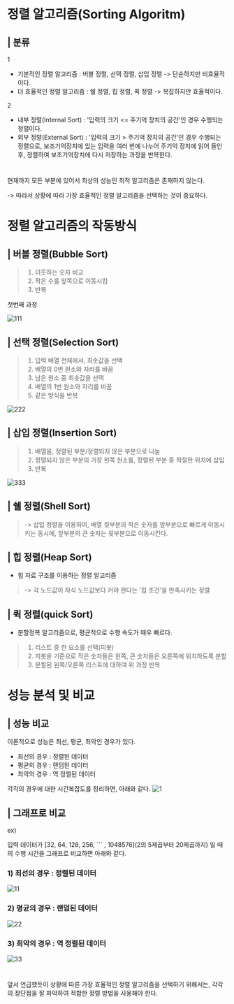 # 정렬 알고리즘(Sorting Algoritm)
## | 분류
1

+ 기본적인 정렬 알고리즘 : 버블 정렬, 선택 정렬, 삽입 정렬 
-> 단순하지만 비효율적이다.
+ 더 효율적인 정렬 알고리즘 : 쉘 정렬, 힙 정렬, 퀵 정렬
-> 복잡하지만 효율적이다.

2

+ 내부 정렬(Internal Sort) : '입력의 크기 <= 주기억 장치의 공간'인 경우 수행되는 정렬이다.
+ 외부 정렬(External Sort) : '입력의 크기 > 주기억 장치의 공간'인 경우 수행되는 정렬으로, 보조기억장치에 있는 입력을 여러 번에 나누어 주기억 장치에 읽어 들인 후, 정렬하여 보조기억장치에 다시 저장하는 과정을 반복한다.
#
 현재까지 모든 부분에 있어서 최상의 성능인 최적 알고리즘은 존재하지 않는다. 

 -> 따라서 상황에 따라 가장 효율적인 정렬 알고리즘을 선택하는 것이 중요하다.



# 정렬 알고리즘의 작동방식

## | 버블 정렬(Bubble Sort)
> 1. 이웃하는 숫자 비교
> 2. 작은 수를 앞쪽으로 이동시킴
> 3. 반복

첫번째 과정

![111](https://user-images.githubusercontent.com/101811119/166951186-7d6c5f27-31f4-4d68-a2f0-17d8083850aa.png)


## | 선택 정렬(Selection Sort)
> 1. 입력 배열 전체에서, 최솟값을 선택
> 2. 배열의 0번 원소와 자리를 바꿈
> 3. 남은 원소 중 최솟값을 선택
> 4. 배열의 1번 원소와 자리를 바꿈
> 5. 같은 방식을 반복

![222](https://user-images.githubusercontent.com/101811119/166951241-50d6e9c6-ada9-48d6-b066-b96cd419bd2f.png)


## | 삽입 정렬(Insertion Sort)
> 1. 배열을, 정렬된 부분/정렬되지 않은 부분으로 나눔
> 2. 정렬되지 않은 부분의 가장 왼쪽 원소를, 정렬된 부분 중 적절한 위치에 삽입 
> 3. 반복

![333](https://user-images.githubusercontent.com/101811119/166951894-f07d0535-4c01-400c-9d41-5e8f1bd7b92c.png)


## | 쉘 정렬(Shell Sort)
> -> 삽입 정렬을 이용하여, 배열 뒷부분의 작은 숫자를 앞부분으로 빠르게 이동시키는 동시에, 앞부분의 큰 숫자는 뒷부분으로 이동시킨다.
## | 힙 정렬(Heap Sort)
+ 힙 자료 구조를 이용하는 정렬 알고리즘
> -> 각 노드값이 자식 노드값보다 커야 한다는 '힙 조건'을 만족시키는 정렬
## | 퀵 정렬(quick Sort)
+ 분할정복 알고리즘으로, 평균적으로 수행 속도가 매우 빠르다.
> 1. 리스트 중 한 요소를 선택(피봇)
> 2. 피봇을 기준으로 작은 숫자들은 왼쪽, 큰 숫자들은 오른쪽에 위치하도록 분할
> 3. 분할된 왼쪽/오른쪽 리스트에 대하여 위 과정 반복

# 성능 분석 및 비교
## | 성능 비교
이론적으로 성능은 최선, 평균, 최악인 경우가 있다.
+ 최선의 경우 : 정렬된 데이터
+ 평균의 경우 : 랜덤된 데이터
+ 최악의 경우 : 역 정렬된 데이터

각각의 경우에 대한 시간복잡도를 정리하면, 아래와 같다.
![1](https://user-images.githubusercontent.com/101811119/166922775-72e3fc4e-4006-40f7-8d3a-0486f8be6d57.png)


## | 그래프로 비교
ex)

입력 데이터가 [32, 64, 128, 256, ``` , 1048576](2의 5제곱부터 20제곱까지) 일 때의 수행 시간을 그래프로 비교하면 아래와 같다.

### 1) 최선의 경우 : 정렬된 데이터
![11](https://user-images.githubusercontent.com/101811119/166937435-5dcefbad-78be-4c36-9aeb-f5dc979b5ebf.png)


### 2) 평균의 경우 : 랜덤된 데이터
![22](https://user-images.githubusercontent.com/101811119/166937459-cba1090c-1514-41a6-a17a-445be62c41c9.png)


### 3) 최악의 경우 : 역 정렬된 데이터
![33](https://user-images.githubusercontent.com/101811119/166937470-6f1bd09b-c8eb-46b4-a03e-d2783925add0.png)


#
앞서 언급했듯이 상황에 따른 가장 효율적인 정렬 알고리즘을 선택하기 위해서는, 각각의 장단점을 잘 파악하여 적합한 정렬 방법을 사용해야 한다.
